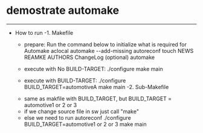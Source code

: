 # demostrate automake

--------------------
- How to run
-1. Makefile
    + prepare: Run the command below to initialize what is required for Automake
    aclocal
    automake --add-missing
    autoreconf
    touch NEWS REAMKE AUTHORS ChangeLog (optional)
    automake

    + execute with No BUILD-TARGET:
    ./configure
    make
    main

    + execute with BUILD-TARGET:
    ./configure BUILD_TARGET=automotiveA
    make
    main
-2. Sub-Makefile
    - same as makfile with BUILD_TARGET, but BUILD_TARGET = automotive1 or 2 or 3
    - if we change source file in sw just call "make"
    - else we need to run
        autoreconf
        ./configure BUILD_TARGET=automotive1 or 2 or 3
        make
        main




